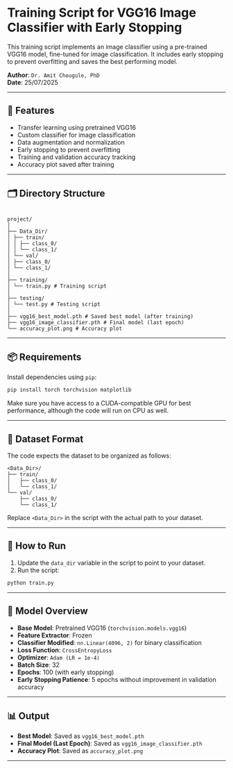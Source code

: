 
# Training Script for VGG16 Image Classifier with Early Stopping

This training script implements an image classifier using a pre-trained VGG16 model, fine-tuned for image classification. It includes early stopping to prevent overfitting and saves the best performing model.

**Author**: `Dr. Amit Chougule, PhD`  
**Date**: 25/07/2025

---

## 🔧 Features

- Transfer learning using pretrained VGG16
- Custom classifier for image classification
- Data augmentation and normalization
- Early stopping to prevent overfitting
- Training and validation accuracy tracking
- Accuracy plot saved after training

---

## 🗂️ Directory Structure

```

project/
│
├── Data_Dir/
│ ├── train/
│ │ ├── class_0/
│ │ └── class_1/
│ └── val/
│ ├── class_0/
│ └── class_1/
│
├── training/
│ └── train.py # Training script
│
├── testing/
│ └── test.py # Testing script
│
├── vgg16_best_model.pth # Saved best model (after training)
├── vgg16_image_classifier.pth # Final model (last epoch)
└── accuracy_plot.png # Accuracy plot

```

---

## 📦 Requirements

Install dependencies using `pip`:

```bash
pip install torch torchvision matplotlib
````

Make sure you have access to a CUDA-compatible GPU for best performance, although the code will run on CPU as well.

---

## 📁 Dataset Format

The code expects the dataset to be organized as follows:

```
<Data_Dir>/
├── train/
│   ├── class_0/
│   └── class_1/
└── val/
    ├── class_0/
    └── class_1/

```

Replace `<Data_Dir>` in the script with the actual path to your dataset.

---

## 🚀 How to Run

1. Update the `data_dir` variable in the script to point to your dataset.
2. Run the script:

```bash
python train.py
```

---

## 🧠 Model Overview

- **Base Model**: Pretrained VGG16 (`torchvision.models.vgg16`)
- **Feature Extractor**: Frozen
- **Classifier Modified**: `nn.Linear(4096, 2)` for binary classification
- **Loss Function**: `CrossEntropyLoss`
- **Optimizer**: `Adam (LR = 1e-4)`
- **Batch Size**: 32
- **Epochs**: 100 (with early stopping)
- **Early Stopping Patience**: 5 epochs without improvement in validation accuracy

---

## 📊 Output

* **Best Model**: Saved as `vgg16_best_model.pth`
* **Final Model (Last Epoch)**: Saved as `vgg16_image_classifier.pth`
* **Accuracy Plot**: Saved as `accuracy_plot.png`

---


